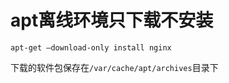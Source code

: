 # apt离线环境只下载不安装

```
apt-get –download-only install nginx
```

下载的软件包保存在`/var/cache/apt/archives`目录下
